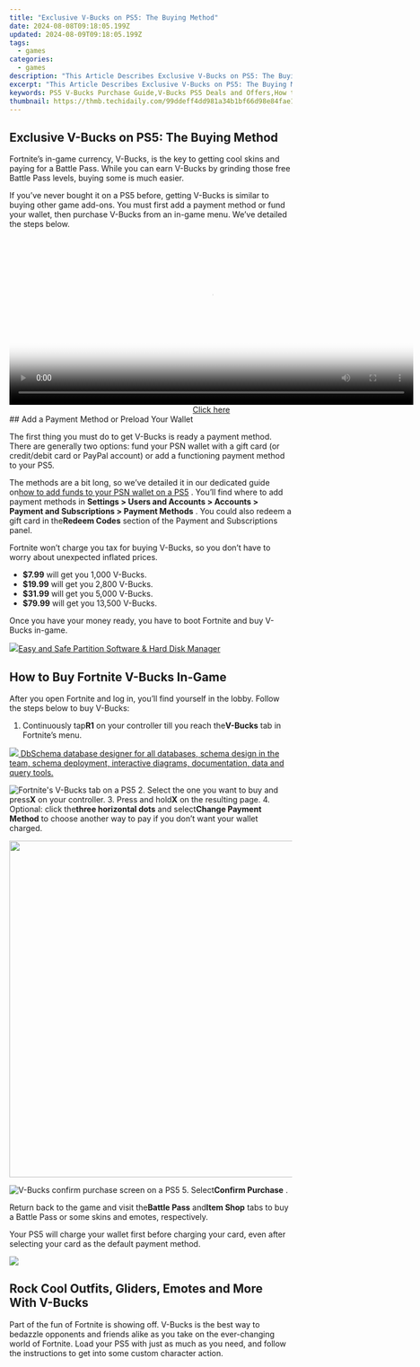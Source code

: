 ```yaml
---
title: "Exclusive V-Bucks on PS5: The Buying Method"
date: 2024-08-08T09:18:05.199Z
updated: 2024-08-09T09:18:05.199Z
tags:
  - games
categories:
  - games
description: "This Article Describes Exclusive V-Bucks on PS5: The Buying Method"
excerpt: "This Article Describes Exclusive V-Bucks on PS5: The Buying Method"
keywords: PS5 V-Bucks Purchase Guide,V-Bucks PS5 Deals and Offers,How to Buy V-Bucks for PlayStation 5,Exclusive PS5 Content via V-Bucks Purchase,Affordable V-Bucks Buying on PlayStation 5,V-Bucks Marketplace,PS5 Bundle Deals Including V-Bucks Purchases
thumbnail: https://thmb.techidaily.com/99ddeff4dd981a34b1bf66d98e84fae1038add51e63fa5e698f7136621990952.jpg
---
```


## Exclusive V-Bucks on PS5: The Buying Method

 Fortnite’s in-game currency, V-Bucks, is the key to getting cool skins and paying for a Battle Pass. While you can earn V-Bucks by grinding those free Battle Pass levels, buying some is much easier.

 If you’ve never bought it on a PS5 before, getting V-Bucks is similar to buying other game add-ons. You must first add a payment method or fund your wallet, then purchase V-Bucks from an in-game menu. We’ve detailed the steps below.

<!-- affiliate ads begin -->
<span id="1993652">
					<video width="720" height="300" style="cursor:pointer"
           poster="//a.impactradius-go.com/display-clicktoplayimage/1993652.jpeg"
           onclick="if(!this.playClicked){this.play();this.setAttribute('controls',true);this.playClicked=true;}">
	   <source src="//a.impactradius-go.com/display-ad/22993-1993652">
	   <img src="//a.impactradius-go.com/display-clicktoplayimage/1993652.jpeg" style="border: none; height: 100%; width: 100%; object-fit: contain">
	</video>
	<div style="width:720px;text-align:center"><a href="javascript:window.open(decodeURIComponent('https%3A%2F%2Fhomestyler.sjv.io%2Fc%2F5597632%2F1993652%2F22993'), '_blank');void(0);">Click here</a></div>
</span>
<img height="0" width="0" src="https://imp.pxf.io/i/5597632/1993652/22993" style="position:absolute;visibility:hidden;" border="0" />
<!-- affiliate ads end -->
## Add a Payment Method or Preload Your Wallet

 The first thing you must do to get V-Bucks is ready a payment method. There are generally two options: fund your PSN wallet with a gift card (or credit/debit card or PayPal account) or add a functioning payment method to your PS5.

 The methods are a bit long, so we’ve detailed it in our dedicated guide on[how to add funds to your PSN wallet on a PS5](https://www.makeuseof.com/add-psn-wallet-funds-and-buy-games-on-ps5/) . You’ll find where to add payment methods in **Settings > Users and Accounts > Accounts > Payment and Subscriptions > Payment Methods** . You could also redeem a gift card in the**Redeem Codes** section of the Payment and Subscriptions panel.

 Fortnite won’t charge you tax for buying V-Bucks, so you don’t have to worry about unexpected inflated prices.

* **$7.99** will get you 1,000 V-Bucks.
* **$19.99** will get you 2,800 V-Bucks.
* **$31.99** will get you 5,000 V-Bucks.
* **$79.99** will get you 13,500 V-Bucks.

 Once you have your money ready, you have to boot Fortnite and buy V-Bucks in-game.

<!-- affiliate ads begin -->
<a href="https://secure.2checkout.com/order/checkout.php?PRODS=22741618&QTY=1&AFFILIATE=108875&CART=1"><img src="https://www.diskpart.com/resource/images/index/dp-index-img-banner-people@2x.png" border="0">Easy and Safe Partition Software & Hard Disk Manager</a>
<!-- affiliate ads end -->
## How to Buy Fortnite V-Bucks In-Game

 After you open Fortnite and log in, you’ll find yourself in the lobby. Follow the steps below to buy V-Bucks:

1. Continuously tap**R1** on your controller till you reach the**V-Bucks** tab in Fortnite’s menu.  
<!-- affiliate ads begin -->
<a href="https://shop.dbschema.com/order/checkout.php?PRODS=19867419&QTY=1&AFFILIATE=108875&CART=1"> <img src="https://secure.avangate.com/images/merchant/176b22bab4e94a28619ca2433b2ef241/products/1_icon256.png" border="0">
DbSchema database designer for all databases, schema design in the team, schema deployment, interactive diagrams, documentation, data and query tools. </a>
<!-- affiliate ads end -->
![Fortnite's V-Bucks tab on a PS5](https://static1.makeuseofimages.com/wordpress/wp-content/uploads/2023/07/fortnite-s-v-bucks-tab-on-a-ps5.JPG)
2. Select the one you want to buy and press**X** on your controller.
3. Press and hold**X** on the resulting page.
4. Optional: click the**three horizontal dots** and select**Change Payment Method** to choose another way to pay if you don’t want your wallet charged.  
<!-- affiliate ads begin -->
<a href="https://appsumo.8odi.net/c/5597632/2082526/7443" target="_top" id="2082526"><img src="//a.impactradius-go.com/display-ad/7443-2082526" border="0" alt="" width="1200" height="600"/></a><img height="0" width="0" src="https://appsumo.8odi.net/i/5597632/2082526/7443" style="position:absolute;visibility:hidden;" border="0" />
<!-- affiliate ads end -->
![V-Bucks confirm purchase screen on a PS5](https://static1.makeuseofimages.com/wordpress/wp-content/uploads/2023/07/v-bucks-confirm-purchase-screen-on-a-ps5.JPG)
5. Select**Confirm Purchase** .

 Return back to the game and visit the**Battle Pass** and**Item Shop** tabs to buy a Battle Pass or some skins and emotes, respectively.

 Your PS5 will charge your wallet first before charging your card, even after selecting your card as the default payment method.

<!-- affiliate ads begin -->
<a href="https://store.massmailsoftware.com/order/checkout.php?PRODS=1047974&QTY=1&AFFILIATE=108875&CART=1"><img src="https://secure.avangate.com/images/merchant/dc87c13749315c7217cdc4ac692e704c/banera_for_partners-04_%281%29.jpg" border="0"></a>
<!-- affiliate ads end -->
## Rock Cool Outfits, Gliders, Emotes and More With V-Bucks

 Part of the fun of Fortnite is showing off. V-Bucks is the best way to bedazzle opponents and friends alike as you take on the ever-changing world of Fortnite. Load your PS5 with just as much as you need, and follow the instructions to get into some custom character action.


<ins class="adsbygoogle"
     style="display:block"
     data-ad-format="autorelaxed"
     data-ad-client="ca-pub-7571918770474297"
     data-ad-slot="1223367746"></ins>



<ins class="adsbygoogle"
     style="display:block"
     data-ad-client="ca-pub-7571918770474297"
     data-ad-slot="8358498916"
     data-ad-format="auto"
     data-full-width-responsive="true"></ins>


